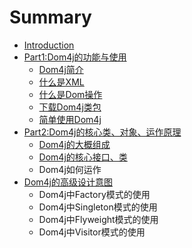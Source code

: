 # Summary

* [Introduction](README.md)
* [Part1:Dom4j的功能与使用](chapter1.md)
  * [Dom4j简介](chapter1/dom4jjian-jie.md)
  * [什么是XML](shi-yao-shi-xml.md)
  * [什么是Dom操作](chapter1/shi-yao-shi-dom-cao-zuo.md)
  * [下载Dom4j类包](chapter1/ru-he-li-yong-dom4j-bian-cheng.md)
  * [简单使用Dom4j](chapter1/jian-dan-shi-yong-dom4j.md)
* [Part2:Dom4j的核心类、对象、运作原理](part2dom4jde-he-xin-lei-3001-dui-xiang-3001-yun-zuo-yuan-li.md)
  * [Dom4j的大概组成](dom4jde-da-gai-zu-cheng.md)
  * [Dom4j的核心接口、类](dom4jde-he-xin-lei.md)
  * Dom4j如何运作
* [Dom4j的高级设计意图](dom4jde-gao-ji-she-ji-yi-tu.md)
  * Dom4j中Factory模式的使用
  * Dom4j中Singleton模式的使用
  * Dom4j中Flyweight模式的使用
  * Dom4j中Visitor模式的使用

